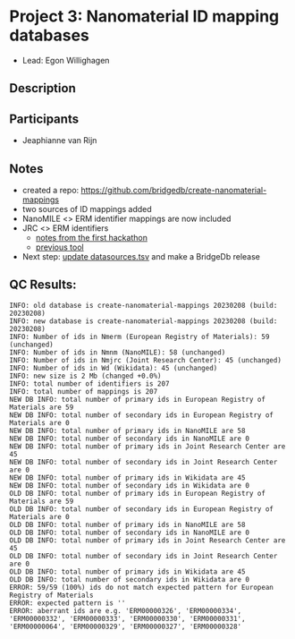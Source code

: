 # Project 3: Nanomaterial ID mapping databases

* Lead: Egon Willighagen

## Description

## Participants

* Jeaphianne van Rijn

## Notes

* created a repo: https://github.com/bridgedb/create-nanomaterial-mappings
* two sources of ID mappings added
* NanoMILE <> ERM identifier mappings are now included
* JRC <> ERM identifiers
    * [notes from the first hackathon](https://docs.google.com/document/d/1v_RdqasghNU8el1aSOJEQrW_ixbpvAd9MlgU1shjTt4/edit?usp=sharing)
    * [previous tool](https://github.com/bridgedb/Wikidata2Bridgedb/blob/master/src/org/bridgedb/wikidata/Nanomaterials.java)
* Next step: [update datasources.tsv](https://github.com/bridgedb/datasources/pull/36) and make a BridgeDb release


## QC Results:

```
INFO: old database is create-nanomaterial-mappings 20230208 (build: 20230208)
INFO: new database is create-nanomaterial-mappings 20230208 (build: 20230208)
INFO: Number of ids in Nmerm (European Registry of Materials): 59 (unchanged)
INFO: Number of ids in Nmnm (NanoMILE): 58 (unchanged)
INFO: Number of ids in Nmjrc (Joint Research Center): 45 (unchanged)
INFO: Number of ids in Wd (Wikidata): 45 (unchanged)
INFO: new size is 2 Mb (changed +0.0%)
INFO: total number of identifiers is 207
INFO: total number of mappings is 207
NEW DB INFO: total number of primary ids in European Registry of Materials are 59
NEW DB INFO: total number of secondary ids in European Registry of Materials are 0
NEW DB INFO: total number of primary ids in NanoMILE are 58
NEW DB INFO: total number of secondary ids in NanoMILE are 0
NEW DB INFO: total number of primary ids in Joint Research Center are 45
NEW DB INFO: total number of secondary ids in Joint Research Center are 0
NEW DB INFO: total number of primary ids in Wikidata are 45
NEW DB INFO: total number of secondary ids in Wikidata are 0
OLD DB INFO: total number of primary ids in European Registry of Materials are 59
OLD DB INFO: total number of secondary ids in European Registry of Materials are 0
OLD DB INFO: total number of primary ids in NanoMILE are 58
OLD DB INFO: total number of secondary ids in NanoMILE are 0
OLD DB INFO: total number of primary ids in Joint Research Center are 45
OLD DB INFO: total number of secondary ids in Joint Research Center are 0
OLD DB INFO: total number of primary ids in Wikidata are 45
OLD DB INFO: total number of secondary ids in Wikidata are 0
ERROR: 59/59 (100%) ids do not match expected pattern for European Registry of Materials
ERROR: expected pattern is ''
ERROR: aberrant ids are e.g. 'ERM00000326', 'ERM00000334', 'ERM00000332', 'ERM00000333', 'ERM00000330', 'ERM00000331', 'ERM00000064', 'ERM00000329', 'ERM00000327', 'ERM00000328'
```
